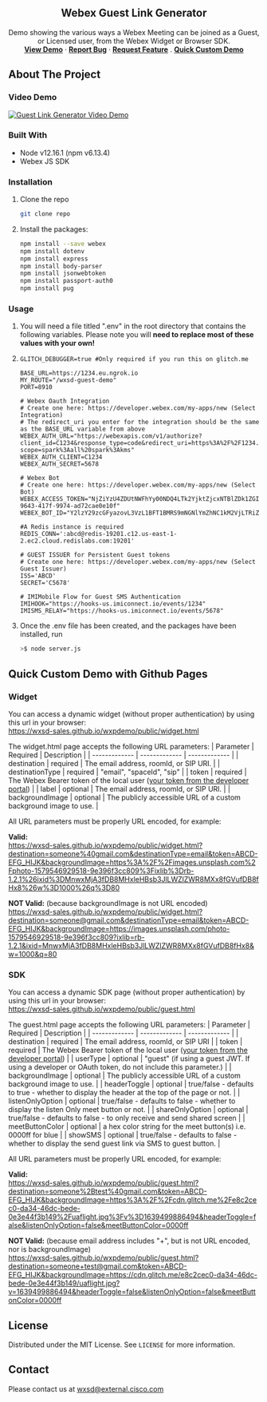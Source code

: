 <p align="center">
  <h2 align="center"> Webex Guest Link Generator</h2>

  <p align="center">
    Demo showing the various ways a Webex Meeting can be joined as a Guest, or Licensed user, from the Webex Widget or Browser SDK.
    <br />
    <a href="https://wxsd.wbx.ninja/wxsd-guest-demo/linkgen"><strong>View Demo</strong></a>
    ·
    <a href="https://github.com/WXSD-Sales/wxpdemo/issues"><strong>Report Bug</strong></a>
    ·
    <a href="https://github.com/WXSD-Sales/wxpdemo/issues"><strong>Request Feature</strong></a>
    .
    <a href="#quick_custom_demo"><strong>Quick Custom Demo</strong></a>
  </p>
</p>

## About The Project

### Video Demo
[![Guest Link Generator Video Demo](https://img.youtube.com/vi/PI4Noo1S_nM/0.jpg)](https://youtu.be/PI4Noo1S_nM, "Guest Link Generator Video Demo")


### Built With

- Node v12.16.1 (npm v6.13.4)
- Webex JS SDK

<!-- GETTING STARTED -->


### Installation

1. Clone the repo
   ```sh
   git clone repo
   ```
2. Install the packages:
   ```sh
   npm install --save webex
   npm install dotenv
   npm install express
   npm install body-parser
   npm install jsonwebtoken
   npm install passport-auth0
   npm install pug
   ```

### Usage

1. You will need a file titled ".env" in the root directory that contains the following variables.
   Please note you will **need to replace most of these values with your own!**
2. ```
   GLITCH_DEBUGGER=true #Only required if you run this on glitch.me

   BASE_URL=https://1234.eu.ngrok.io
   MY_ROUTE="/wxsd-guest-demo"
   PORT=8910

   # Webex Oauth Integration
   # Create one here: https://developer.webex.com/my-apps/new (Select Integration)
   # The redirect_uri you enter for the integration should be the same as the BASE_URL variable from above
   WEBEX_AUTH_URL="https://webexapis.com/v1/authorize?client_id=C1234&response_type=code&redirect_uri=https%3A%2F%2F1234.eu.ngrok.io%2Fcreate_token&   scope=spark%3Aall%20spark%3Akms"
   WEBEX_AUTH_CLIENT=C1234
   WEBEX_AUTH_SECRET=5678
   
   # Webex Bot
   # Create one here: https://developer.webex.com/my-apps/new (Select Bot)
   WEBEX_ACCESS_TOKEN="NjZiYzU4ZDUtNWFhYy00NDQ4LTk2YjktZjcxNTBlZDk1ZGIyZDE3ODMzMTYtNmFj_PF84_1eb65fdf-9643-417f-9974-ad72cae0e10f"
   WEBEX_BOT_ID="Y2lzY29zcGFyazovL3VzL1BFT1BMRS9mNGNlYmZhNC1kM2VjLTRiZjctYjQ0My03ZjUyODNjMDY2MWY"

   #A Redis instance is required
   REDIS_CONN=':abcd@redis-19201.c12.us-east-1-2.ec2.cloud.redislabs.com:19201'

   # GUEST ISSUER for Persistent Guest tokens
   # Create one here: https://developer.webex.com/my-apps/new (Select Guest Issuer)
   ISS='ABCD'
   SECRET='C5678'
   
   # IMIMobile Flow for Guest SMS Authentication
   IMIHOOK="https://hooks-us.imiconnect.io/events/1234"
   IMISMS_RELAY="https://hooks-us.imiconnect.io/events/5678"
   ```
3. Once the .env file has been created, and the packages have been installed, run
   ```sh
   >$ node server.js
   ```

<h2><a id="quick_custom_demo"></a>Quick Custom Demo with Github Pages</h2>

### Widget

You can access a dynamic widget (without proper authentication) by using this url in your browser:  
https://wxsd-sales.github.io/wxpdemo/public/widget.html

The widget.html page accepts the following URL parameters:
| Parameter  | Required | Description |
| ------------- | ------------- | ------------- |
| destination | required | The email address, roomId, or SIP URI. |
| destinationType | required | "email", "spaceId", "sip" |
| token | required | The Webex Bearer token of the local user ([your token from the developer portal](https://developer.webex.com/docs/api/getting-started#accounts-and-authentication)) |
| label | optional | The email address, roomId, or SIP URI.  |
| backgroundImage | optional | The publicly accessible URL of a custom background image to use. |

All URL parameters must be properly URL encoded, for example:

**Valid:**  
https://wxsd-sales.github.io/wxpdemo/public/widget.html?destination=someone%40gmail.com&destinationType=email&token=ABCD-EFG_HIJK&backgroundImage=https%3A%2F%2Fimages.unsplash.com%2Fphoto-1579546929518-9e396f3cc809%3Fixlib%3Drb-1.2.1%26ixid%3DMnwxMjA3fDB8MHxleHBsb3JlLWZlZWR8MXx8fGVufDB8fHx8%26w%3D1000%26q%3D80

**NOT Valid:** (because backgroundImage is not URL encoded)  
https://wxsd-sales.github.io/wxpdemo/public/widget.html?destination=someone@gmail.com&destinationType=email&token=ABCD-EFG_HIJK&backgroundImage=https://images.unsplash.com/photo-1579546929518-9e396f3cc809?ixlib=rb-1.2.1&ixid=MnwxMjA3fDB8MHxleHBsb3JlLWZlZWR8MXx8fGVufDB8fHx8&w=1000&q=80


### SDK

You can access a dynamic SDK page (without proper authentication) by using this url in your browser:  
https://wxsd-sales.github.io/wxpdemo/public/guest.html

The guest.html page accepts the following URL parameters:
| Parameter  | Required | Description |
| ------------- | ------------- | ------------- |
| destination | required | The email address, roomId, or SIP URI  |
| token | required | The Webex Bearer token of the local user ([your token from the developer portal](https://developer.webex.com/docs/api/getting-started#accounts-and-authentication)) |
| userType | optional | "guest" (if using a guest JWT. If using a developer or OAuth token, do not include this parameter.) |
| backgroundImage | optional | The publicly accessible URL of a custom background image to use. |
| headerToggle | optional | true/false - defaults to true - whether to display the header at the top of the page or not. |
| listenOnlyOption | optional | true/false - defaults to false - whether to display the listen Only meet button or not.  |
| shareOnlyOption | optional | true/false - defaults to false - to only receive and send shared screen  |
| meetButtonColor | optional | a hex color string for the meet button(s) i.e. 0000ff for blue |
| showSMS | optional | true/false - defaults to false - whether to display the send guest link via SMS to guest button. |

All URL parameters must be properly URL encoded, for example:

**Valid:**  
https://wxsd-sales.github.io/wxpdemo/public/guest.html?destination=someone%2Btest%40gmail.com&token=ABCD-EFG_HIJK&backgroundImage=https%3A%2F%2Fcdn.glitch.me%2Fe8c2cec0-da34-46dc-bede-0e3e44f3b149%2Fuaflight.jpg%3Fv%3D1639499886494&headerToggle=false&listenOnlyOption=false&meetButtonColor=0000ff

**NOT Valid:** (because email address includes "+", but is not URL encoded, nor is backgroundImage)  
https://wxsd-sales.github.io/wxpdemo/public/guest.html?destination=someone+test@gmail.com&token=ABCD-EFG_HIJK&backgroundImage=https://cdn.glitch.me/e8c2cec0-da34-46dc-bede-0e3e44f3b149/uaflight.jpg?v=1639499886494&headerToggle=false&listenOnlyOption=false&meetButtonColor=0000ff


## License

Distributed under the MIT License. See `LICENSE` for more information.

<!-- CONTACT -->

## Contact
Please contact us at wxsd@external.cisco.com
